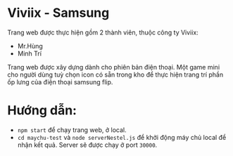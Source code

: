 # Viviix - Samsung
Trang web được thực hiện gồm 2 thành viên, thuộc công ty Viviix:
 - Mr.Hùng
 - Minh Trí

Trang web được xây dựng dành cho phiên bản điện thoại. Một game mini cho người dùng tuỳ chọn icon có sẵn trong kho để thực hiện trang trí phần ốp lưng của điện thoại samsung flip.

# Hướng dẫn:
- `npm start` để chạy trang web, ở local.
- `cd maychu-test` và `node serverNestel.js` để khởi động máy chủ local để nhận kết quả. Server sẽ được chạy ở port `30000`.